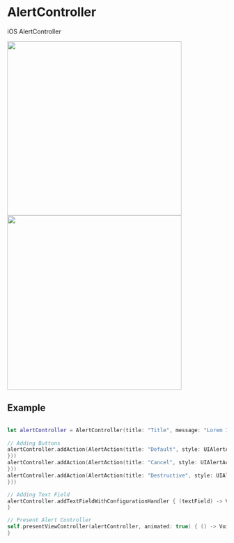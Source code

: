 # AlertController
iOS AlertController

<img src="http://i.imgur.com/uDlPwyJ.png" width="400">
<img src="http://i.imgur.com/es3bVwu.png" width="400">

## Example
```swift

let alertController = AlertController(title: "Title", message: "Lorem Ipsum", icon: UIImage(named: "Icon"), preferredStyle: UIAlertControllerStyle.Alert, blurStyle: .Dark)
      
// Adding Buttons
alertController.addAction(AlertAction(title: "Default", style: UIAlertActionStyle.Default, handler: { (action) -> Void in
}))
alertController.addAction(AlertAction(title: "Cancel", style: UIAlertActionStyle.Cancel, handler: { (action) -> Void in
}))
alertController.addAction(AlertAction(title: "Destructive", style: UIAlertActionStyle.Destructive, handler: { (action) -> Void in
}))

// Adding Text Field
alertController.addTextFieldWithConfigurationHandler { (textField) -> Void in
}

// Present Alert Controller
self.presentViewController(alertController, animated: true) { () -> Void in
}

```

